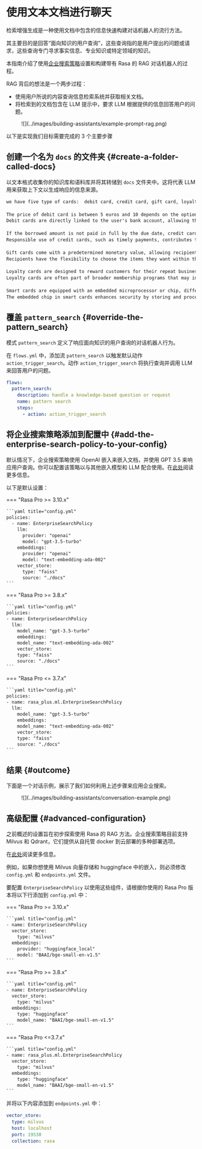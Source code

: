 # 使用文本文档进行聊天

检索增强生成是一种使用文档中包含的信息快速构建对话机器人的流行方法。

其主要目的是回答“面向知识的用户查询”，这些查询指的是用户提出的问题或请求，这些查询专门寻求事实信息、专业知识或特定领域的知识。

本指南介绍了使用[企业搜索策略](../concepts/policies/enterprise-search-policy.md)设置和构建带有 Rasa 的 RAG 对话机器人的过程。

RAG 背后的想法是一个两步过程：

- 使用用户所说的内容查询信息检索系统并获取相关文档。
- 将检索到的文档包含在 LLM 提示中，要求 LLM 根据提供的信息回答用户的问题。

<figure markdown>
  ![](../images/building-assistants/example-prompt-rag.png)
</figure>

以下是实现我们目标需要完成的 3 个主要步骤

## 创建一个名为 `docs` 的文件夹 {#create-a-folder-called-docs}

以文本格式收集你的知识库和语料库并将其转储到 `docs` 文件夹中。这将代表 LLM 用来获取上下文以生成响应的信息来源。

```txt title="docs/sampleDocument.txt"
we have five type of cards:  debit card, credit card, gift card, loyalty card and smart card.

The price of debit card is between 5 euros and 10 depends on the options you want to have.
Debit cards are directly linked to the user's bank account, allowing them to make purchases with funds available in the account.

If the borrowed amount is not paid in full by the due date, credit card users may incur interest charges on the remaining balance.
Responsible use of credit cards, such as timely payments, contributes to building a positive credit history, which can impact credit scores.

Gift cards come with a predetermined monetary value, allowing recipients to make purchases up to that amount.
Recipients have the flexibility to choose the items they want within the card's value, making them a popular choice for gifts.

Loyalty cards are designed to reward customers for their repeat business. Customers typically earn points or receive discounts based on their purchases.
Loyalty cards are often part of broader membership programs that may include additional benefits, such as early access to sales, special events, or exclusive products.

Smart cards are equipped with an embedded microprocessor or chip, differentiating them from traditional magnetic stripe cards.
The embedded chip in smart cards enhances security by storing and processing data internally. This makes them less susceptible to unauthorized access or duplication
```

## 覆盖 `pattern_search` {#override-the-pattern_search}

模式 `pattern_search` 定义了响应面向知识的用户查询的对话机器人行为。

在 `flows.yml` 中，添加流 `pattern_search` 以触发默认动作 `action_trigger_search`。动作 `action_trigger_search` 将执行查询并调用 LLM 来回答用户的问题。

```yaml title="flows.yml"
flows:
  pattern_search:
    description: handle a knowledge-based question or request
    name: pattern search
    steps:
      - action: action_trigger_search
```

## 将企业搜索策略添加到配置中 {#add-the-enterprise-search-policy-to-your-config}

默认情况下，企业搜索策略使用 OpenAI 嵌入来嵌入文档，并使用 GPT 3.5 来响应用户查询。你可以配置该策略以与其他嵌入模型和 LLM 配合使用。在[此处](../concepts/components/llm-configuration.md)阅读更多信息。

以下是默认设置：

=== "Rasa Pro >= 3.10.x"

    ```yaml title="config.yml"
    policies:
      - name: EnterpriseSearchPolicy
        llm:
          provider: "openai"
          model: "gpt-3.5-turbo"
        embeddings:
          provider: "openai"
          model: "text-embedding-ada-002"
        vector_store:
          type: "faiss"
          source: "./docs"
    ```

=== "Rasa Pro >= 3.8.x"

    ```yaml title="config.yml"
    policies:
    - name: EnterpriseSearchPolicy
      llm:
        model_name: "gpt-3.5-turbo"
        embeddings:
        model_name: "text-embedding-ada-002"
        vector_store:
        type: "faiss"
        source: "./docs"
    ```

=== "Rasa Pro <= 3.7.x"

    ```yaml title="config.yml"
    policies:
    - name: rasa_plus.ml.EnterpriseSearchPolicy
      llm:
        model_name: "gpt-3.5-turbo"
        embeddings:
        model_name: "text-embedding-ada-002"
        vector_store: 
        type: "faiss" 
        source: "./docs"
    ```

## 结果 {#outcome}

下面是一个对话示例，展示了我们如何利用上述步骤来应用企业搜索。

<figure style="max-width: 400px;" markdown>
  ![](../images/building-assistants/conversation-example.png)
</figure>

## 高级配置 {#advanced-configuration}

之前概述的设置旨在初步探索使用 Rasa 的 RAG 方法。企业搜索策略目前支持 Milvus 和 Qdrant，它们提供从自托管 docker 到云部署的多种部署选项。

在[此处](../concepts/policies/enterprise-search-policy.md#vector-store)阅读更多信息。

例如，如果你想使用 Milvus 向量存储和 huggingface 中的嵌入，则必须修改 `config.yml` 和 `endpoints.yml` 文件。

要配置 `EnterpriseSearchPolicy` 以使用这些组件，请根据你使用的 Rasa Pro 版本将以下行添加到 `config.yml` 中：

=== "Rasa Pro >= 3.10.x"

    ```yaml title="config.yml"
    - name: EnterpriseSearchPolicy
      vector_store:
        type: "milvus"
      embeddings:
        provider: "huggingface_local"
        model: "BAAI/bge-small-en-v1.5"
    ```

=== "Rasa Pro >= 3.8.x"

    ```yaml title="config.yml"
    - name: EnterpriseSearchPolicy
      vector_store:
        type: "milvus"
      embeddings:
        type: "huggingface"
        model_name: "BAAI/bge-small-en-v1.5"
    ```

=== "Rasa Pro <=3.7.x"

    ```yaml title="config.yml"
    - name: rasa_plus.ml.EnterpriseSearchPolicy
      vector_store: 
        type: "milvus"
      embeddings:
        type: "huggingface"
        model_name: "BAAI/bge-small-en-v1.5" 
    ```

并将以下内容添加到 `endpoints.yml` 中：

```yaml title="endpoints.yml"
vector_store:
  type: milvus
  host: localhost
  port: 19530
  collection: rasa
```
